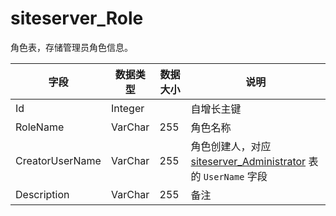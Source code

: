# siteserver_Role

角色表，存储管理员角色信息。

字段 | 数据类型 | 数据大小 | 说明
------ | ------ | ------ | ------
Id | Integer | | 自增长主键
RoleName | VarChar | 255 | 角色名称
CreatorUserName | VarChar | 255 | 角色创建人，对应 [siteserver_Administrator](siteserver_Administrator.md) 表的 `UserName` 字段
Description | VarChar | 255 | 备注